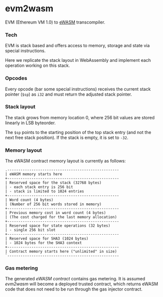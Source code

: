 # evm2wasm

EVM (Ethereum VM 1.0) to [eWASM](https://github.com/ethereum/evm2.0-design) transcompiler.

### Tech

EVM is stack based and offers access to memory, storage and state via special instructions.

Here we replicate the stack layout in WebAssembly and implement each operation working on this stack.

### Opcodes

Every opcode (bar some special instructions) receives the current stack pointer (`$sp`) as `i32` and must return the adjusted stack pointer.

### Stack layout

The stack grows from memory location 0, where 256 bit values are stored linearly in LSB byteorder.

The `$sp` points to the starting position of the top stack entry (and not the next free stack position). If the stack is empty, it is set to `-32`.

### Memory layout

The eWASM contract memory layout is currently as follows:

```
.---------------------------------------------------
| eWASM memory starts here
+---------------------------------------------------
| Reserved space for the stack (32768 bytes)
| - each stack entry is 256 bit
| - stack is limited to 1024 entries
+---------------------------------------------------
| Word count (4 bytes)
| (Number of 256 bit words stored in memory)
+---------------------------------------------------
| Previous memory cost in word count (4 bytes)
| (The cost charged for the last memory allocation)
+---------------------------------------------------
| Reserved space for state operations (32 bytes)
| - single 256 bit slot
+---------------------------------------------------
| Reserved space for SHA3 (1024 bytes)
| - 1024 bytes for the SHA3 context
+---------------------------------------------------
| Contract memory starts here ("unlimited" in size)
`---------------------------------------------------
```

### Gas metering

The generated *eWASM contract* contains gas metering. It is assumed *evm2wasm* will become a deployed trusted contract, which returns eWASM code that
does not need to be run through the gas injector contract.
